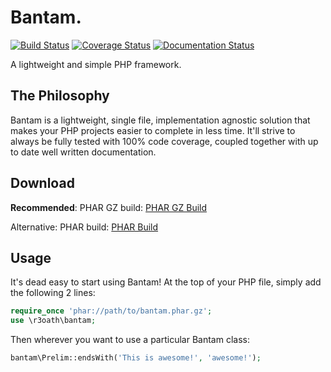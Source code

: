 # Bantam.
[![Build Status](https://travis-ci.org/r3oath/bantam.svg?branch=master)](https://travis-ci.org/r3oath/bantam)
[![Coverage Status](https://coveralls.io/repos/r3oath/bantam/badge.svg)](https://coveralls.io/r/r3oath/bantam)
[![Documentation Status](https://readthedocs.org/projects/bantam/badge/?version=latest)](https://readthedocs.org/projects/bantam/?badge=latest)

A lightweight and simple PHP framework.

## The Philosophy

Bantam is a lightweight, single file, implementation agnostic solution that makes your
PHP projects easier to complete in less time. It'll strive to always be fully tested with
100% code coverage, coupled together with up to date well written documentation.

## Download

**Recommended**: PHAR GZ build: [PHAR GZ Build](https://github.com/r3oath/bantam/blob/master/build/bantam.phar.gz?raw=true)

Alternative: PHAR build: [PHAR Build](https://github.com/r3oath/bantam/blob/master/build/bantam.phar?raw=true)

## Usage
It's dead easy to start using Bantam! At the top of your PHP file, simply add the following 2 lines:

```php
require_once 'phar://path/to/bantam.phar.gz';
use \r3oath\bantam;
```

Then wherever you want to use a particular Bantam class:

```php
bantam\Prelim::endsWith('This is awesome!', 'awesome!');
```
